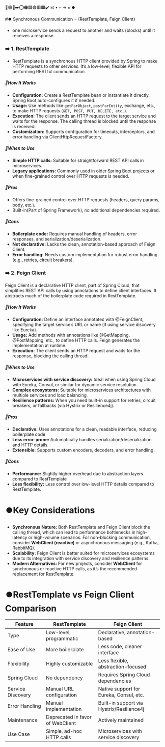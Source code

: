 🔵🟢🔴➡️⭕🟠🟦🟣🟥🟧✔️
☑️
•
‣
→
⁕
⏺️

#⏺️ Synchronous Communication = (RestTemplate, Feign Client)
 - one microservice sends a request to another and waits (blocks) until it receives a response.

### ➡️ 1. RestTemplate
- RestTemplate is a synchronous HTTP client provided by Spring to make HTTP requests to other services. 
  It’s a low-level, flexible API for performing RESTful communication.

##### **🔵How It Works**
- **Configuration:** Create a RestTemplate bean or instantiate it directly. Spring Boot auto-configures it if needed.  
- **Usage:** Use methods like `getForObject`, `postForEntity`, exchange, etc., to make HTTP requests (`GET, POST, PUT, DELETE, etc.`).
- **Execution:** The client sends an HTTP request to the target service and waits for the response. The calling thread is blocked
    until the response is received.  
- **Customization:** Supports configuration for timeouts, interceptors, and error handling via ClientHttpRequestFactory.  

##### **🔵When to Use**
  - **Simple HTTP calls:** Suitable for straightforward REST API calls in microservices.  
  - **Legacy applications:** Commonly used in older Spring Boot projects or when fine-grained control over HTTP 
    requests is needed.  

##### **🔵Pros**
- Offers fine-grained control over HTTP requests (headers, query params, body, etc.).  
- Built-in(Part of Spring Framework), no additional dependencies required.

##### **🔵Cons**
- **Boilerplate code:** Requires manual handling of headers, error responses, and serialization/deserialization.  
- **Not declarative:** Lacks the clean, annotation-based approach of Feign Client.  
- **Error handling:** Needs custom implementation for robust error handling (e.g., retries, circuit breakers).  

### ➡️ 2. Feign Client
   Feign Client is a declarative HTTP client, part of Spring Cloud, that simplifies REST API calls by using 
   annotations to define client interfaces. It abstracts much of the boilerplate code required in RestTemplate.

##### **🔵How It Works**
- **Configuration:** Define an interface annotated with @FeignClient, specifying the target service’s URL or name (if using service discovery like Eureka).
- **Usage:** Add methods with annotations like @GetMapping, @PostMapping, etc., to define HTTP calls. Feign generates the implementation at runtime.
- **Execution:** The client sends an HTTP request and waits for the response, blocking the calling thread.

##### **🔵When to Use**
- **Microservices with service discovery:** Ideal when using Spring Cloud with Eureka, Consul, or similar for dynamic service resolution.
- **Complex ecosystems:** Suitable for microservices architectures with multiple services and load balancing.
- **Resilience patterns:** When you need built-in support for retries, circuit breakers, or fallbacks (via Hystrix or Resilience4j).

##### **🔵Pros**
- **Declarative:** Uses annotations for a clean, readable interface, reducing boilerplate code.
- **Less error-prone:** Automatically handles serialization/deserialization and HTTP details.
- **Extensible:** Supports custom encoders, decoders, and error handling.

##### **🔵Cons**
- **Performance:** Slightly higher overhead due to abstraction layers compared to RestTemplate
- **Less flexibility:** Less control over low-level HTTP details compared to RestTemplate.

# ⏺️Key Considerations
- **Synchronous Nature:** Both RestTemplate and Feign Client block the calling thread, which can lead to performance bottlenecks in high-latency or high-volume scenarios. For non-blocking communication, consider **WebClient (reactive)** or asynchronous messaging (e.g., Kafka, RabbitMQ).
- **Scalability:** Feign Client is better suited for microservices ecosystems due to its integration with service discovery and resilience patterns.
- **Modern Alternatives:** For new projects, consider **WebClient** for synchronous or reactive HTTP calls, as it’s the recommended replacement for RestTemplate.


# ⏺️RestTemplate vs Feign Client Comparison
| Feature             | RestTemplate                    | Feign Client                                |
|---------------------|----------------------------------|---------------------------------------------|
| Type                | Low-level, programmatic         | Declarative, annotation-based               |
| Ease of Use         | More boilerplate                | Less code, cleaner interface                |
| Flexibility         | Highly customizable             | Less flexible, abstraction-focused          |
| Spring Cloud        | No dependency                   | Requires Spring Cloud dependencies          |
| Service Discovery   | Manual URL configuration        | Native support for Eureka, Consul, etc.     |
| Error Handling      | Manual implementation           | Built-in support via Hystrix/Resilience4j   |
| Maintenance         | Deprecated in favor of WebClient| Actively maintained                         |
| Use Case            | Simple, ad-hoc HTTP calls       | Microservices with service discovery        |


